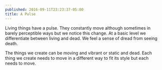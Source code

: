 ```yaml
---
published: 2016-09-11T23:23:37-05:00
title: A Pulse
---
```

Living things have a pulse. They constantly move although sometimes in barely perceptible ways but we notice this change. At a basic level we differentiate between living and dead. We feel a sense of dread from seeing death.

The things we create can be moving and vibrant or static and dead. Each thing we create needs to move in a different way to fit its style but each needs to move. 